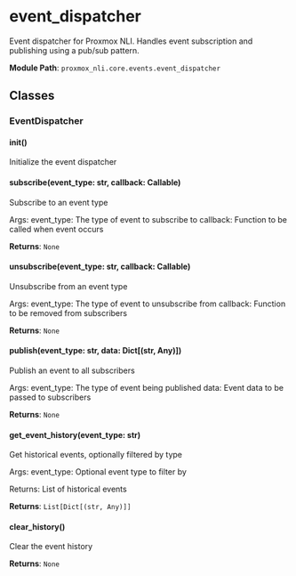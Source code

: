 # event_dispatcher

Event dispatcher for Proxmox NLI.
Handles event subscription and publishing using a pub/sub pattern.

**Module Path**: `proxmox_nli.core.events.event_dispatcher`

## Classes

### EventDispatcher

#### __init__()

Initialize the event dispatcher

#### subscribe(event_type: str, callback: Callable)

Subscribe to an event type

Args:
    event_type: The type of event to subscribe to
    callback: Function to be called when event occurs

**Returns**: `None`

#### unsubscribe(event_type: str, callback: Callable)

Unsubscribe from an event type

Args:
    event_type: The type of event to unsubscribe from
    callback: Function to be removed from subscribers

**Returns**: `None`

#### publish(event_type: str, data: Dict[(str, Any)])

Publish an event to all subscribers

Args:
    event_type: The type of event being published
    data: Event data to be passed to subscribers

**Returns**: `None`

#### get_event_history(event_type: str)

Get historical events, optionally filtered by type

Args:
    event_type: Optional event type to filter by
    
Returns:
    List of historical events

**Returns**: `List[Dict[(str, Any)]]`

#### clear_history()

Clear the event history

**Returns**: `None`

